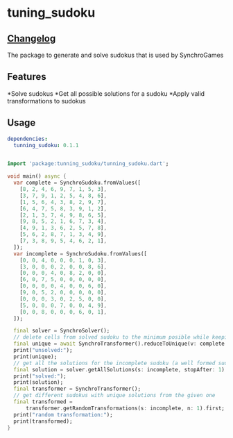# tuning_sudoku
## [Changelog](https://github.com/ArielM24/tuning_sudoku/blob/alpha1/CHANGELOG.md)

The package to generate and solve sudokus that is used by SynchroGames

## Features

*Solve sudokus
*Get all possible solutions for a sudoku
*Apply valid transformations to sudokus


## Usage
```yaml
dependencies:
  tunning_sudoku: 0.1.1
```

```dart

import 'package:tunning_sudoku/tunning_sudoku.dart';

void main() async {
  var complete = SynchroSudoku.fromValues([
    [8, 2, 4, 6, 9, 7, 1, 5, 3],
    [3, 7, 9, 1, 2, 5, 4, 8, 6],
    [1, 5, 6, 4, 3, 8, 2, 9, 7],
    [6, 4, 7, 5, 8, 3, 9, 1, 2],
    [2, 1, 3, 7, 4, 9, 8, 6, 5],
    [9, 8, 5, 2, 1, 6, 7, 3, 4],
    [4, 9, 1, 3, 6, 2, 5, 7, 8],
    [5, 6, 2, 8, 7, 1, 3, 4, 9],
    [7, 3, 8, 9, 5, 4, 6, 2, 1],
  ]);
  var incomplete = SynchroSudoku.fromValues([
    [0, 0, 4, 0, 0, 0, 1, 0, 3],
    [3, 0, 0, 0, 2, 0, 0, 8, 6],
    [0, 0, 0, 4, 0, 8, 2, 0, 0],
    [6, 0, 7, 5, 0, 0, 0, 0, 0],
    [0, 0, 0, 0, 4, 0, 0, 6, 0],
    [9, 0, 5, 2, 0, 0, 0, 0, 0],
    [0, 0, 0, 3, 0, 2, 5, 0, 0],
    [5, 0, 0, 0, 7, 0, 0, 4, 9],
    [0, 0, 8, 0, 0, 0, 6, 0, 1],
  ]);

  final solver = SynchroSolver();
  // delete cells from solved sudoku to the minimum posible while keeping a unique solution
  final unique = await SynchroTransformer().reduceToUnique(v: complete.clues);
  print("unsolved:");
  print(unique);
  // get all the solutions for the incomplete sudoku (a well formed sudoku only has 1 solution)
  final solution = solver.getAllSolutions(s: incomplete, stopAfter: 1).first;
  print("solved:");
  print(solution);
  final transformer = SynchroTransformer();
  // get different sudokus with unique solutions from the given one
  final transformed =
      transformer.getRandomTransformations(s: incomplete, n: 1).first;
  print("random transformation:");
  print(transformed);
}

```


